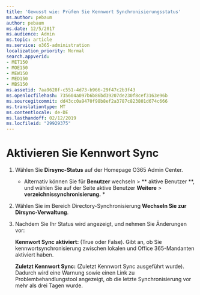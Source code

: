 ```yaml
---
title: 'Gewusst wie: Prüfen Sie Kennwort Synchronisierungsstatus'
ms.author: pebaum
author: pebaum
ms.date: 12/5/2017
ms.audience: Admin
ms.topic: article
ms.service: o365-administration
localization_priority: Normal
search.appverid:
- MET150
- MOE150
- MEW150
- MED150
- MBS150
ms.assetid: 7aa9628f-c551-4d73-b966-29f47c2b3f43
ms.openlocfilehash: 735604a097b6b86bd39207de230f8cef3163e96b
ms.sourcegitcommit: dd43cc0a9470f98b8ef2a3787c823801d674c666
ms.translationtype: MT
ms.contentlocale: de-DE
ms.lasthandoff: 02/12/2019
ms.locfileid: "29929375"
---
```

# <a name="enable-password-sync"></a>Aktivieren Sie Kennwort Sync

1.  Wählen Sie **Dirsync-Status** auf der Homepage O365 Admin Center. 
    
     * Alternativ können Sie für **Benutzer** wechseln \> ** aktive Benutzer **, und wählen Sie auf der Seite aktive Benutzer **Weitere** \> **verzeichnissynchronisierung.** * 
    
2. Wählen Sie im Bereich Directory-Synchronisierung **Wechseln Sie zur Dirsync-Verwaltung**. 
    
3. Nachdem Sie Ihr Status wird angezeigt, und nehmen Sie Änderungen vor:
    
    **Kennwort Sync aktiviert:** (True oder False). Gibt an, ob Sie kennwortsynchronisierung zwischen lokalen und Office 365-Mandanten aktiviert haben. 
    
    **Zuletzt Kennwort Sync:** (Zuletzt Kennwort Sync ausgeführt wurde). Dadurch wird eine Warnung sowie einen Link zu Problembehandlungstool angezeigt, ob die letzte Synchronisierung vor mehr als drei Tagen wurde. 
    

